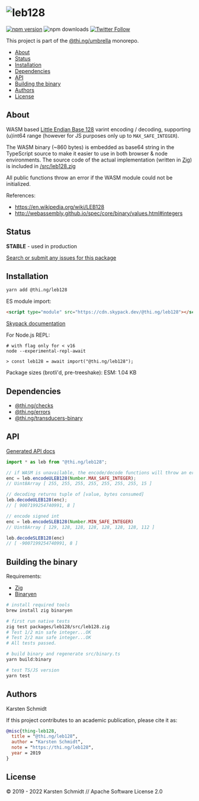<!-- This file is generated - DO NOT EDIT! -->

# ![leb128](https://media.thi.ng/umbrella/banners-20220914/thing-leb128.svg?e3f70939)

[![npm version](https://img.shields.io/npm/v/@thi.ng/leb128.svg)](https://www.npmjs.com/package/@thi.ng/leb128)
![npm downloads](https://img.shields.io/npm/dm/@thi.ng/leb128.svg)
[![Twitter Follow](https://img.shields.io/twitter/follow/thing_umbrella.svg?style=flat-square&label=twitter)](https://twitter.com/thing_umbrella)

This project is part of the
[@thi.ng/umbrella](https://github.com/thi-ng/umbrella/) monorepo.

- [About](#about)
- [Status](#status)
- [Installation](#installation)
- [Dependencies](#dependencies)
- [API](#api)
- [Building the binary](#building-the-binary)
- [Authors](#authors)
- [License](#license)

## About

WASM based [Little Endian Base
128](https://en.wikipedia.org/wiki/LEB128) varint encoding / decoding,
supporting (u)int64 range (however for JS purposes only up to
`MAX_SAFE_INTEGER`).

The WASM binary (~860 bytes) is embedded as base64 string in the
TypeScript source to make it easier to use in both browser & node
environments. The source code of the actual implementation (written in
[Zig](https://ziglang.org)) is included in
[/src/leb128.zig](https://github.com/thi-ng/umbrella/tree/develop/packages/leb128/src/leb128.zig)

All public functions throw an error if the WASM module could not be
initialized.

References:

- https://en.wikipedia.org/wiki/LEB128
- http://webassembly.github.io/spec/core/binary/values.html#integers

## Status

**STABLE** - used in production

[Search or submit any issues for this package](https://github.com/thi-ng/umbrella/issues?q=%5Bleb128%5D+in%3Atitle)

## Installation

```bash
yarn add @thi.ng/leb128
```

ES module import:

```html
<script type="module" src="https://cdn.skypack.dev/@thi.ng/leb128"></script>
```

[Skypack documentation](https://docs.skypack.dev/)

For Node.js REPL:

```text
# with flag only for < v16
node --experimental-repl-await

> const leb128 = await import("@thi.ng/leb128");
```

Package sizes (brotli'd, pre-treeshake): ESM: 1.04 KB

## Dependencies

- [@thi.ng/checks](https://github.com/thi-ng/umbrella/tree/develop/packages/checks)
- [@thi.ng/errors](https://github.com/thi-ng/umbrella/tree/develop/packages/errors)
- [@thi.ng/transducers-binary](https://github.com/thi-ng/umbrella/tree/develop/packages/transducers-binary)

## API

[Generated API docs](https://docs.thi.ng/umbrella/leb128/)

```ts
import * as leb from "@thi.ng/leb128";

// if WASM is unavailable, the encode/decode functions will throw an error
enc = leb.encodeULEB128(Number.MAX_SAFE_INTEGER);
// Uint8Array [ 255, 255, 255, 255, 255, 255, 255, 15 ]

// decoding returns tuple of [value, bytes consumed]
leb.decodeULEB128(enc);
// [ 9007199254740991, 8 ]

// encode signed int
enc = leb.encodeSLEB128(Number.MIN_SAFE_INTEGER)
// Uint8Array [ 129, 128, 128, 128, 128, 128, 128, 112 ]

leb.decodeSLEB128(enc)
// [ -9007199254740991, 8 ]
```

## Building the binary

Requirements:

- [Zig](https://ziglang.org/download/)
- [Binaryen](https://github.com/WebAssembly/binaryen)

```bash
# install required tools
brew install zig binaryen

# first run native tests
zig test packages/leb128/src/leb128.zig
# Test 1/2 min safe integer...OK
# Test 2/2 max safe integer...OK
# All tests passed.

# build binary and regenerate src/binary.ts
yarn build:binary

# test TS/JS version
yarn test
```

## Authors

Karsten Schmidt

If this project contributes to an academic publication, please cite it as:

```bibtex
@misc{thing-leb128,
  title = "@thi.ng/leb128",
  author = "Karsten Schmidt",
  note = "https://thi.ng/leb128",
  year = 2019
}
```

## License

&copy; 2019 - 2022 Karsten Schmidt // Apache Software License 2.0
